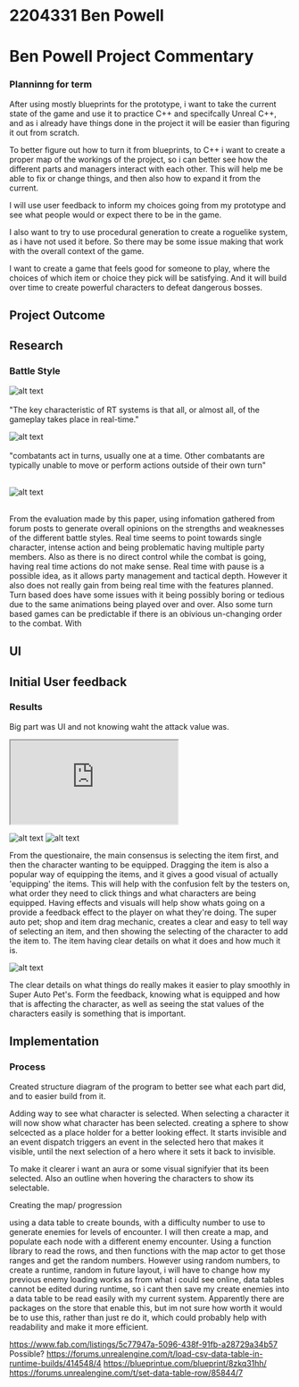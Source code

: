 # 2204331 Ben Powell
# Ben Powell Project Commentary

### Planninng for term

<P> After using mostly blueprints for the prototype, i want to take the current state of the game and use it to practice C++ and specifcally Unreal C++, and as i already have things done in the project it will be easier than figuring it out from scratch. 
<p> To better figure out how to turn it from blueprints, to C++ i want to create a proper map of the workings of the project, so i can better see how the different parts and managers interact with each other. This will help me be able to fix or change things, and then also how to expand it from the current.
<p> I will use user feedback to inform my choices going from my prototype and see what people would or expect there to be in the game.
<p> I also want to try to use procedural generation to create a roguelike system, as i have not used it before. So there may be some issue making that work with the overall context of the game.
<p> I want to create a game that feels good for someone to play, where the choices of which item or choice they pick will be satisfying. And it will build over time to create powerful characters to defeat dangerous bosses.

## Project Outcome


## Research

### Battle Style
![alt text](RealTime.png)
<br></br>
"The key characteristic of RT systems is that all, or almost all, of the gameplay takes place in real-time."

![alt text](TurnBased.png)
<br></br>
"combatants act in turns, usually one at a time. Other combatants are typically unable
to move or perform actions outside of their own turn"
<br></br>

![alt text](RTWPause.png)
<br></br>

From the evaluation made by this paper, using infomation gathered from forum posts to generate overall opinions on the strengths and weaknesses of the different battle styles. Real time seems to point towards single character, intense action and being problematic having multiple party members. Also as there is no direct control while the combat is going, having real time actions do not make sense.
Real time with pause is a possible idea, as it allows party management and tactical depth. However it also does not really gain from being real time with the features planned. 
Turn based does have some issues with it being possibly boring or tedious due to the same animations being played over and over. Also some turn based games can be predictable if there is an obivious un-changing order to the combat. With 


## UI



## Initial User feedback

### Results

Big part was UI and not knowing waht the attack value was.

<iframe src="https://blueprintue.com/render/ygfjkdp-/" scrolling="no" allowfullscreen></iframe>





![alt text](<Untitled video - Made with Clipchamp.gif>)
![alt text](image-1.png)

From the questionaire, the main consensus is selecting the item first, and then the character wanting to be equipped. 
Dragging the item is also a popular way of equipping the items, and it gives a good visual of actually 'equipping' the items. This will help with the confusion felt by the testers on, what order they need to click things and what characters are being equipped.
Having effects and visuals will help show whats going on a provide a feedback effect to the player on what they're doing. 
The super auto pet; shop and item drag mechanic, creates a clear and easy to tell way of selecting an item, and then showing the selecting of the character to add the item to. The item having clear details on what it does and how much it is. 

![alt text](image-2.png)

The clear details on what things do really makes it easier to play smoothly in Super Auto Pet's. Form the feedback, knowing what is equipped and how that is affecting the character, as well as seeing the stat values of the characters easily is something that is important.





## Implementation

### Process

Created structure diagram of the program to better see what each part did, and to easier build from it.

Adding way to see what character is selected.
When selecting a character it will now show what character has been selected.
creating a sphere to show selcected as a place holder for a better looking effect. It starts invisible and an event dispatch triggers an event in the selected hero that makes it visible, until the next selection of a hero where it sets it back to invisible.



To make it clearer i want an aura or some visual signifyier that its been selected.
Also an outline when hovering the characters to show its selectable.




Creating the map/ progression

using a data table to create bounds, with a difficulty number to use to generate enemies for levels of encounter.
I will then create a map, and populate each node with a different enemy encounter. Using a function library to read the rows, and then functions with the map actor to get those ranges and get the random numbers.
However using random numbers, to create a runtime, random in future layout, i will have to change how my previous enemy loading works as from what i could see online, data tables cannot be edited during runtime, so i cant then save my create enemies into a data table to be read easily with my current system. Apparently there are packages on the store that enable this, but im not sure how worth it would be to use this, rather than just re do it, which could probably help with readability and make it more efficient.




https://www.fab.com/listings/5c77947a-5096-438f-91fb-a28729a34b57
Possible?
https://forums.unrealengine.com/t/load-csv-data-table-in-runtime-builds/414548/4
https://blueprintue.com/blueprint/8zkq31hh/
https://forums.unrealengine.com/t/set-data-table-row/85844/7